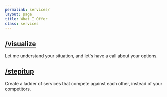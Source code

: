 ```yaml
---
permalink: services/
layout: page
title: What I Offer
class: services
---
```


## [/visualize](/visualize)

Let me understand your situation, and let's have a call about your options.

## [/stepitup](/stepitup)

Create a ladder of services that compete against each other, instead of your competitors.

